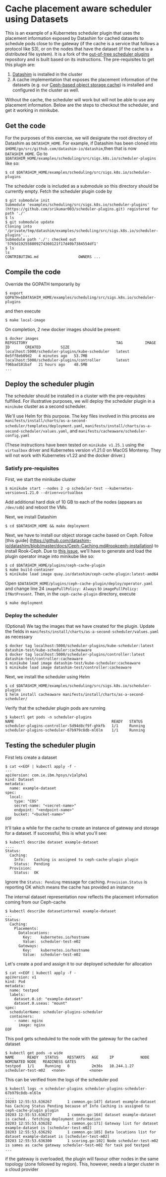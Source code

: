 # Cache placement aware scheduler using Datasets

This is an example of a Kubernetes scheduler plugin that uses the placement information exposed by Datashim for cached datasets to schedule pods close to the gateway (if the cache is a service that follows a protocol like S3), or on the nodes that have the dataset (if the cache is a distributed file system). It is a fork of the [out-of-tree scheduler plugins](https://github.com/kubernetes-sigs/scheduler-plugins) repository and is built based on its instructions. The pre-requisites to get this plugin are:

1. [Datashim](https://github.com/datashim-io/datashim) is installed in the cluster
2. A cache implementation that exposes the placement information of the datasets (e.g. our [Ceph-based object storage cache](https://github.com/datashim-io/datashim/tree/master/plugins/ceph-cache-plugin)) is installed and configured in the cluster as well.

Without the cache, the scheduler will work but will not be able to use any placement information. Below are the steps to checkout the scheduler, and get it working in minikube.

## Get the code

For the purposes of this exercise, we will designate the root directory of Datashim as `DATASHIM_HOME`. For example, if Datashim has been cloned into `$HOME/go/src/github.com/datashim-io/datashim`,then that is now `DATASHIM_HOME`. Go to `$DATASHIM_HOME/examples/scheduling/src/sigs.k8s.io/scheduler-plugins` like so:

`$ cd $DATASHIM_HOME/examples/scheduling/src/sigs.k8s.io/scheduler-plugins`

The scheduler code is included as a submodule so this directory should be currently empty. Fetch the scheduler plugin code by

```
$ git submodule init
Submodule 'examples/scheduling/src/sigs.k8s.io/scheduler-plugins' (https://github.com/srikumar003/scheduler-plugins.git) registered for path './'
$ ls
$ git submodule update
Cloning into '/private/tmp/datashim/examples/scheduling/src/sigs.k8s.io/scheduler-plugins'...
Submodule path './': checked out '5765d192558809274360121f17d49b7384554df1'
$ ls
ls
CONTRIBUTING.md                  OWNERS ...
```

## Compile the code

Override the GOPATH temporarily by

`$ export GOPATH=$DATASHIM_HOME/examples/scheduling/src/sigs.k8s.io/scheduler-plugins`

and then execute

`$ make local-image`

On completion, 2 new docker images should be present:

```
$ docker images
REPOSITORY                                        TAG          IMAGE ID       CREATED         SIZE
localhost:5000/scheduler-plugins/kube-scheduler   latest       0e5ff8eb09d2   4 minutes ago   53.7MB
localhost:5000/scheduler-plugins/controller       latest       f96bad181baf   21 hours ago    48.5MB
...
```

## Deploy the scheduler plugin

The scheduler should be installed in a cluster with the pre-requisites fulfilled. For illustrative purposes, we will deploy the scheduler plugin in a `minikube` cluster as a second scheduler.

We'll use Helm for this purpose. The key files involved in this process are `manifests/install/charts/as-a-second-scheduler/templates/deployment.yaml`, `manifests/install/charts/as-a-second-scheduler/values.yaml`, and `manifests/cacheaware/scheduler-config.yaml` 

(These instructions have been tested on `minikube v1.25.1` using the `virtualbox` driver and Kubernetes version v1.21.0 on MacOS Monterey. They will not work with Kubernetes v1.22 and the docker driver.)

### Satisfy pre-requisites
First, we start the minikube cluster

`$ minikube start --nodes 2 -p scheduler-test --kubernetes-version=v1.21.0 --driver=virtualbox `

Add additional hard disk of 10 GB to each of the nodes (appears as `/dev/sdb`) and reboot the VMs.

Next, we install Datashim

`$ cd $DATASHIM_HOME && make deployment`

Next, we have to install our object storage cache based on Ceph. Follow [this guide] (https://github.com/datashim-io/datashim/blob/master/docs/Ceph-Caching.md#rookceph-installation) to install Rook-Ceph. Due to [this issue](https://github.com/datashim-io/datashim/issues/143), we'll have to generate and load the plugin operator image into minikube like so:

```
$ cd $DATASHIM_HOME/plugins/ceph-cache-plugin
$ make build-container
$ minikube load image quay.io/datashim/ceph-cache-plugin:latest-amd64
```
Open `$DATASHIM_HOME/plugins/ceph-cache-plugin/deploy/operator.yaml` and change line 24 `imagePullPolicy: Always` to `imagePullPolicy: IfNotPresent`. Then, in the `ceph-cache-plugin` directory, execute

```
$ make deployment
```

### Deploy the scheduler

(Optional) We tag the images that we have created for the plugin. Update the fields in `manifests/install/charts/as-a-second-scheduler/values.yaml` as necessary

```
$ docker tag localhost:5000/scheduler-plugins/kube-scheduler:latest datashim-test/kube-scheduler:cacheaware
$ docker tag localhost:5000/scheduler-plugins/controller:latest datashim-test/controller:cacheaware
$ minikube load image datashim-test/kube-scheduler:cacheaware
$ minikube load image datashim-test/controller:cacheaware
```

Next, we install the scheduler using Helm

```
$ cd $DATASHIM_HOME/examples/scheduling/src/sigs.k8s.io/scheduler-plugins
$ helm install cacheaware manifests/install/charts/as-a-second-scheduler/
```

Verify that the scheduler plugin pods are running

```
$ kubectl get pods -n scheduler-plugins
NAME                                            READY   STATUS  
scheduler-plugins-controller-5d94d8cf9f-ghkfb   1/1     Running  
scheduler-plugins-scheduler-67b979c8db-ml6lm    1/1     Running   
```

## Testing the scheduler plugin

First lets create a dataset

```
$ cat <<EOF | kubectl apply -f -
---
apiVersion: com.ie.ibm.hpsys/v1alpha1
kind: Dataset
metadata:
  name: example-dataset
spec:
  local:
    type: "COS"
    secret-name: "<secret-name>"
    endpoint: "<endpoint-name>"
    bucket: "<bucket-name>"
EOF
```

It'll take a while for the cache to create an instance of gateway and storage for a dataset. If successful, this is what you'll see:


```
$ kubectl describe dataset example-dataset
....
Status:
  Caching:
    Info:    Caching is assigned to ceph-cache-plugin plugin
    Status:  Pending
  Provision:
    Status:  OK
```
Ignore the `Status: Pending` message for caching. `Provision.Status` is reporting OK which means the cache has provided an instance

The internal dataset representation now reflects the placement information coming from our Ceph-cache

```
$ kubectl describe datasetinternal example-dataset
...
Status:
  Caching:
    Placements:
      Datalocations:
        Key:    kubernetes.io/hostname
        Value:  scheduler-test-m02
      Gateways:
        Key:    kubernetes.io/hostname
        Value:  scheduler-test-m02
```

Let's create a pod and assign it to our deployed scheduler for allocation

```
$ cat <<EOF | kubectl apply -f -
apiVersion: v1
kind: Pod
metadata:
  name: testpod
  labels:
    dataset.0.id: "example-dataset"
    dataset.0.useas: "mount"
spec:
  schedulerName: scheduler-plugins-scheduler
  containers:
    - name: nginx
      image: nginx
EOF
```

This pod gets scheduled to the node with the gateway for the cached dataset

```
$ kubectl get pods -o wide
NAME      READY   STATUS    RESTARTS   AGE     IP            NODE                 NOMINATED NODE   READINESS GATES
testpod   1/1     Running   0          2m36s   10.244.1.27   scheduler-test-m02   <none>           <none>
```

This can be verified from the logs of the scheduler pod

```
$ kubectl logs -n scheduler-plugins scheduler-plugins-scheduler-67b979c8db-ml6lm
....
I0203 12:55:53.636267       1 common.go:147] dataset example-dataset has Caching Status Pending because of Info Caching is assigned to ceph-cache-plugin plugin
I0203 12:55:53.636277       1 common.go:164] dataset example-dataset is cached.. fetching deployment information
I0203 12:55:53.636282       1 common.go:171] Gateway list for dataset example-dataset is [scheduler-test-m02]
I0203 12:55:53.636292       1 common.go:185] Data locations list for dataset example-dataset is [scheduler-test-m02]
I0203 12:55:53.636300       1 scoring.go:102] Node scheduler-test-m02 is sames as cache gateway scheduler-test-m02 for task pod testpod
...
```

if the gateway is overloaded, the plugin will favour other nodes in the same topology (zone followed by region). This, however, needs a larger cluster in a cloud provider